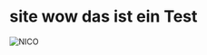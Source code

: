 # site wow das ist ein Test 

![NICO](https://github.com/WstoneSi/site/assets/120413585/20701d79-d6ce-4762-8f3d-5136b1e11978)
